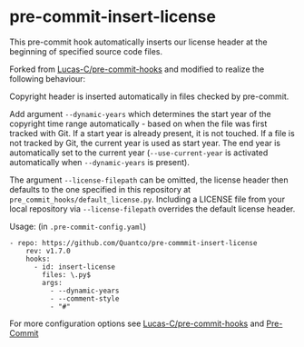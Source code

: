 # pre-commit-insert-license
This pre-commit hook automatically inserts our license header at the beginning of specified source code files.

Forked from [Lucas-C/pre-commit-hooks](https://github.com/Lucas-C/pre-commit-hooks) and modified to realize the following behaviour:

Copyright header is inserted automatically in files checked by pre-commit.

Add argument `--dynamic-years` which determines the start year of the copyright time range automatically - based on when
the file was first tracked with Git. If a start year is already present, it is not touched.
If a file is not tracked by Git, the current year is used as start year.
The end year is automatically set to the current year
(`--use-current-year` is activated automatically when `--dynamic-years` is present).

The argument `--license-filepath` can be omitted, the license header then defaults to the one specified in this repository at `pre_commit_hooks/default_license.py`. 
Including a LICENSE file from your local repository via `--license-filepath` overrides the default license header.

Usage: (in `.pre-commit-config.yaml`)

```
- repo: https://github.com/Quantco/pre-commmit-insert-license
    rev: v1.7.0
    hooks:
      - id: insert-license
        files: \.py$
        args:
          - --dynamic-years
          - --comment-style
          - "#"
```

For more configuration options see [Lucas-C/pre-commit-hooks](https://github.com/Lucas-C/pre-commit-hooks) and [Pre-Commit](https://pre-commit.com/)
